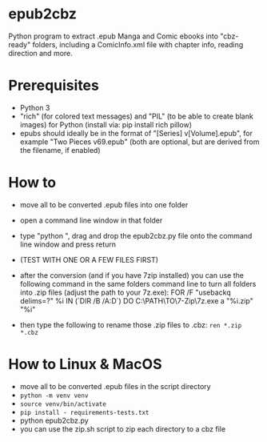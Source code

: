 # epub2cbz
Python program to extract .epub Manga and Comic ebooks into "cbz-ready" folders, including a ComicInfo.xml file with chapter info, reading direction and more.

# Prerequisites
- Python 3
- "rich" (for colored text messages) and "PIL" (to be able to create blank images) for Python (install via: pip install rich pillow)
- epubs should ideally be in the format of "[Series] v[Volume].epub", for example "Two Pieces v69.epub" (both are optional, but are derived from the filename, if enabled)

# How to
- move all to be converted .epub files into one folder
- open a command line window in that folder
- type "python ", drag and drop the epub2cbz.py file onto the command line window and press return
- (TEST WITH ONE OR A FEW FILES FIRST)

- after the conversion (and if you have 7zip installed) you can use the following command in the same folders command line to turn all folders into .zip files (adjust the path to your 7z.exe):
  FOR /F "usebackq delims=?" %i IN (\`DIR /B /A:D\`) DO C:\PATH\TO\7-Zip\7z.exe a "%i.zip" "%i"
- then type the following to rename those .zip files to .cbz:
  `ren *.zip *.cbz`

# How to Linux & MacOS
- move all to be converted .epub files in the script directory
- `python -m venv venv`
- `source venv/bin/activate`
- `pip install - requirements-tests.txt`
- python epub2cbz.py
- you can use the zip.sh script to zip each directory to a cbz file

